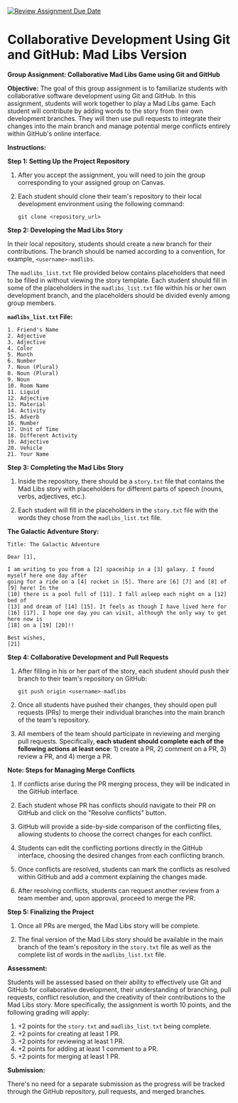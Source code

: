 [![Review Assignment Due Date](https://classroom.github.com/assets/deadline-readme-button-24ddc0f5d75046c5622901739e7c5dd533143b0c8e959d652212380cedb1ea36.svg)](https://classroom.github.com/a/jcdP2Sj9)
# Collaborative Development Using Git and GitHub: Mad Libs Version

**Group Assignment: Collaborative Mad Libs Game using Git and GitHub**

**Objective:**
The goal of this group assignment is to familiarize students with collaborative software development using Git and GitHub. In this assignment, students will work together to play a Mad Libs game. Each student will contribute by adding words to the story from their own development branches. They will then use pull requests to integrate their changes into the main branch and manage potential merge conflicts entirely within GitHub's online interface.

**Instructions:**

**Step 1: Setting Up the Project Repository**

1. After you accept the assignment, you will need to join the group corresponding to your assigned group on Canvas.

2. Each student should clone their team's repository to their local development environment using the following command:
   ```
   git clone <repository_url>
   ```

**Step 2: Developing the Mad Libs Story**

In their local repository, students should create a new branch for their contributions. The branch should be named according to a convention, for example, `<username>-madlibs`.

The `madlibs_list.txt` file provided below contains placeholders that need to be filled in without viewing the story template. Each student should fill in some of the placeholders in the `madlibs_list.txt` file within his or her own development branch, and the placeholders should be divided evenly among group members.

**`madlibs_list.txt` File:**

```
1. Friend's Name
2. Adjective
3. Adjective
4. Color
5. Month
6. Number
7. Noun (Plural)
8. Noun (Plural)
9. Noun
10. Room Name
11. Liquid
12. Adjective
13. Material
14. Activity
15. Adverb
16. Number
17. Unit of Time
18. Different Activity
19. Adjective
20. Vehicle
21. Your Name
```

**Step 3: Completing the Mad Libs Story**

1. Inside the repository, there should be a `story.txt` file that contains the Mad Libs story with placeholders for different parts of speech (nouns, verbs, adjectives, etc.).

2. Each student will fill in the placeholders in the `story.txt` file with the words they chose from the `madlibs_list.txt` file.

**The Galactic Adventure Story:**

```
Title: The Galactic Adventure

Dear [1],

I am writing to you from a [2] spaceship in a [3] galaxy. I found myself here one day after
going for a ride on a [4] rocket in [5]. There are [6] [7] and [8] of [9] here! In the
[10] there is a pool full of [11]. I fall asleep each night on a [12] bed of
[13] and dream of [14] [15]. It feels as though I have lived here for
[16] [17]. I hope one day you can visit, although the only way to get here now is
[18] on a [19] [20]!!

Best wishes,
[21]
```

**Step 4: Collaborative Development and Pull Requests**

1. After filling in his or her part of the story, each student should push their branch to their team's repository on GitHub:
   ```
   git push origin <username>-madlibs
   ```

2. Once all students have pushed their changes, they should open pull requests (PRs) to merge their individual branches into the main branch of the team's repository.

3. All members of the team should participate in reviewing and merging pull requests.  Specifically, **each student should complete each of the following actions at least once**: 1) create a PR, 2) comment on a PR, 3) review a PR, and 4) merge a PR.

**Note: Steps for Managing Merge Conflicts**

1. If conflicts arise during the PR merging process, they will be indicated in the GitHub interface.

2. Each student whose PR has conflicts should navigate to their PR on GitHub and click on the "Resolve conflicts" button.

3. GitHub will provide a side-by-side comparison of the conflicting files, allowing students to choose the correct changes for each conflict.

4. Students can edit the conflicting portions directly in the GitHub interface, choosing the desired changes from each conflicting branch.

5. Once conflicts are resolved, students can mark the conflicts as resolved within GitHub and add a comment explaining the changes made.

6. After resolving conflicts, students can request another review from a team member and, upon approval, proceed to merge the PR.

**Step 5: Finalizing the Project**

1. Once all PRs are merged, the Mad Libs story will be complete.

2. The final version of the Mad Libs story should be available in the main branch of the team's repository in the `story.txt` file as well as the complete list of words in the `madlibs_list.txt` file.

**Assessment:**

Students will be assessed based on their ability to effectively use Git and GitHub for collaborative development, their understanding of branching, pull requests, conflict resolution, and the creativity of their contributions to the Mad Libs story.  More specifically, the assignment is worth 10 points, and the following grading will apply:
1. +2 points for the `story.txt` and `madlibs_list.txt` being complete.
2. +2 points for creating at least 1 PR.
3. +2 points for reviewing at least 1 PR.
4. +2 points for adding at least 1 comment to a PR.
5. +2 points for merging at least 1 PR.

**Submission:**

There's no need for a separate submission as the progress will be tracked through the GitHub repository, pull requests, and merged branches. 
